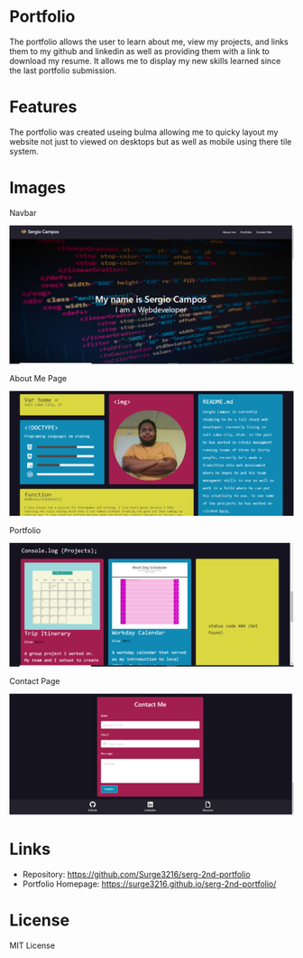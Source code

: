 # Portfolio

The portfolio allows the user to learn about me, view my projects, and links them to my github and linkedin as well as providing them with a link to download my resume. It allows me to display my new skills learned since the last portfolio submission. 

# Features

The portfolio was created useing bulma allowing me to quicky layout my website not just to viewed on desktops but as well as mobile using there tile system.

# Images

Navbar

![Navbar and the landing page](/assets/nav.png)

About Me Page

![About Me page with introduction and professional photo](https://github.com/Surge3216/serg-2nd-portfolio/blob/master/assets/aboutme.png)


Portfolio

![Portfolio section with images and links](https://github.com/Surge3216/serg-2nd-portfolio/blob/master/assets/Projects.png)

Contact Page

![Contact page with contact form and links to github, linkedin and my resume](https://github.com/Surge3216/serg-2nd-portfolio/blob/master/assets/contact.png)

# Links

- Repository: https://github.com/Surge3216/serg-2nd-portfolio
- Portfolio Homepage: https://surge3216.github.io/serg-2nd-portfolio/

# License

MIT License
